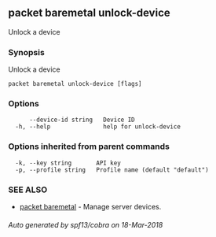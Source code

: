 ## packet baremetal unlock-device

Unlock a device

### Synopsis

Unlock a device

```
packet baremetal unlock-device [flags]
```

### Options

```
      --device-id string   Device ID
  -h, --help               help for unlock-device
```

### Options inherited from parent commands

```
  -k, --key string       API key
  -p, --profile string   Profile name (default "default")
```

### SEE ALSO

* [packet baremetal](packet_baremetal.md)	 - Manage server devices.

###### Auto generated by spf13/cobra on 18-Mar-2018
